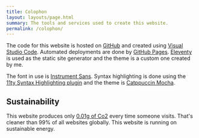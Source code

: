 ```yaml
---
title: Colophon
layout: layouts/page.html
summary: The tools and services used to create this website.
permalink: /colophon/
---
```


The code for this website is hosted on [GitHub](https://github.com/mijndert/blog) and created using [Visual Studio Code](https://code.visualstudio.com/). Automated deployments are done by [GitHub Pages](https://pages.github.com/). [Eleventy](https://www.11ty.dev//) is used as the static site generator and the theme is a custom one created by me. 

The font in use is [Instrument Sans](https://fonts.google.com/specimen/Instrument+Sans). Syntax highlighting is done using the [11ty Syntax Highlighting plugin](https://www.11ty.dev/docs/plugins/syntaxhighlight/) and the theme is [Catppuccin Mocha](http://prismjs.catppuccin.com/mocha.css).

## Sustainability

This website produces only [0.01g of Co2](https://www.websitecarbon.com/website/mijndertstuij-nl/) every time someone visits. That's cleaner than 99% of all websites globally. This website is running on sustainable energy.